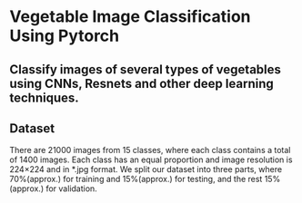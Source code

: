 # Vegetable Image Classification Using Pytorch

## Classify images of several types of vegetables using CNNs, Resnets and other deep learning techniques.

## Dataset 
There are 21000 images from 15 classes, where each class contains a total of 1400 images. Each class has an equal proportion and image resolution is 224×224 and in *.jpg format. We split our dataset into three parts, where 70%(approx.) for training and 15%(approx.) for testing, and the rest 15%(approx.) for validation.
